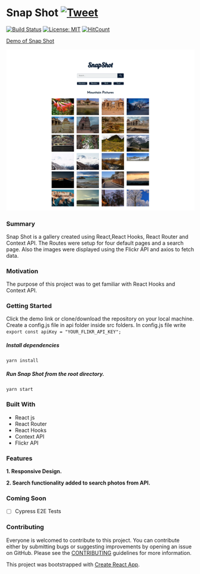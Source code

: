 # Snap Shot [![Tweet](https://img.shields.io/twitter/url/http/shields.io.svg?style=social)](https://twitter.com/intent/tweet?text=See%20this%20react%20example&url=https://yog9.github.io/SnapShot/&hashtags=react,context-api,freecodecamp,developers)

[![Build Status](https://travis-ci.org/Yog9/SnapShot.svg?branch=master)](https://travis-ci.org/Yog9/SnapShot)
[![License: MIT](https://img.shields.io/badge/License-MIT-yellow.svg)](https://opensource.org/licenses/MIT)
[![HitCount](http://hits.dwyl.com/Yog9/SnapShot.svg)](http://hits.dwyl.com/Yog9/SnapShot)

[Demo of Snap Shot](https://theakashshukla.github.io/SnapShot/)

![](/snapscout.png)

### Summary

Snap Shot is a gallery created using React,React Hooks, React Router and Context API. The Routes were setup for four default pages and a search page. Also the images were displayed using the Flickr API and axios to fetch data.

### Motivation

The purpose of this project was to get familiar with React Hooks and Context API.

### Getting Started

Click the demo link or clone/download the repository on your local machine.
Create a config.js file in api folder inside src folders. In config.js file write
`export const apiKey = "YOUR_FLIKR_API_KEY";`

##### Install dependencies

`yarn install`

##### Run Snap Shot from the root directory.

`yarn start`

### Built With

- React js
- React Router
- React Hooks
- Context API
- Flickr API

### Features

**1. Responsive Design.**

**2. Search functionality added to search photos from API.**

### Coming Soon

- [ ] Cypress E2E Tests

### Contributing

Everyone is welcomed to contribute to this project. You can contribute either by submitting bugs or suggesting improvements by opening an issue on GitHub. Please see the [CONTRIBUTING](CONTRIBUTING.md) guidelines for more information.

This project was bootstrapped with [Create React App](https://github.com/facebook/create-react-app).
